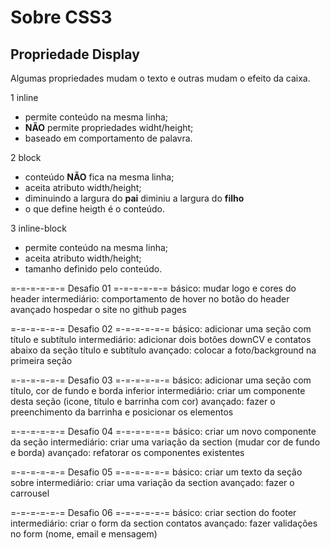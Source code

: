 # Sobre CSS3

## Propriedade Display

Algumas propriedades mudam o texto e outras mudam o efeito da caixa.

1 inline
  - permite conteúdo na mesma linha;
  - **NÃO** permite propriedades widht/height;
  - baseado em comportamento de palavra.

2 block
  - conteúdo **NÃO** fica na mesma linha;
  - aceita atributo width/height;
  - diminuindo a largura do **pai** diminiu a largura do **filho**
  - o que define heigth é o conteúdo.

3 inline-block
  - permite conteúdo na mesma linha;
  - aceita atributo width/height;
  - tamanho definido pelo conteúdo.

=-=-=-=-=-= Desafio 01 =-=-=-=-=-=
básico:
  mudar logo e cores do header
intermediário:
  comportamento de hover no botão do header
avançado
  hospedar o site no github pages

=-=-=-=-=-= Desafio 02 =-=-=-=-=-=
básico:
  adicionar uma seção com título e subtítulo
intermediário:
  adicionar dois botôes downCV e contatos abaixo da seção título e subtítulo
avançado:
  colocar a foto/background na primeira seção

=-=-=-=-=-= Desafio 03 =-=-=-=-=-=
básico:
  adicionar uma seção com título, cor de fundo e borda inferior
intermediário:
  criar um componente desta seção (icone, título e barrinha com cor)
avançado:
  fazer o preenchimento da barrinha e posicionar os elementos

=-=-=-=-=-= Desafio 04 =-=-=-=-=-=
básico:
  criar um novo componente da seção
intermediário:
  criar uma variação da section (mudar cor de fundo e borda)
avançado:
  refatorar os componentes existentes

=-=-=-=-=-= Desafio 05 =-=-=-=-=-=
básico:
  criar um texto da seção sobre
intermediário:
  criar uma variação da section
avançado:
  fazer o carrousel

=-=-=-=-=-= Desafio 06 =-=-=-=-=-=
básico:
  criar section do footer
intermediário:
  criar o form da section contatos
avançado:
  fazer validações no form (nome, email e mensagem)